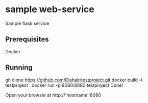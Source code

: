 **sample web-service**
=============================
Sample flask service

## **Prerequisites**
Docker

## **Running**
git clone https://github.com/Dishair/testproject.git
docker build -t testproject .
docker run -p 8080:8080 testproject
Done!

Open your browser at http://'hostname':8080
